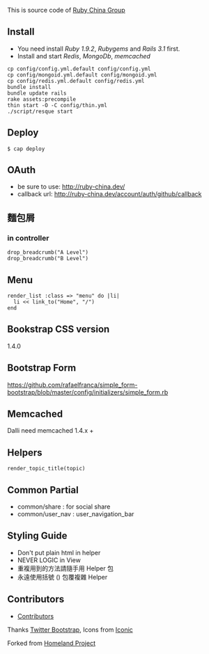 This is source code of [Ruby China Group](http://ruby-china.org)

## Install

  * You need install *Ruby 1.9.2*, *Rubygems* and *Rails 3.1* first.
  * Install and start *Redis*, *MongoDb*, *memcached*
  
  ```
  cp config/config.yml.default config/config.yml
  cp config/mongoid.yml.default config/mongoid.yml
  cp config/redis.yml.default config/redis.yml
  bundle install
  bundle update rails
  rake assets:precompile
  thin start -O -C config/thin.yml
  ./script/resque start
  ```
  
## Deploy 

  ```
  $ cap deploy
  ```

## OAuth

* be sure to use: http://ruby-china.dev/
* callback url: http://ruby-china.dev/account/auth/github/callback


## 麵包屑

### in controller

    drop_breadcrumb("A Level")
    drop_breadcrumb("B Level")

## Menu    

    render_list :class => "menu" do |li|
      li << link_to("Home", "/")
    end

## Bookstrap CSS version

1.4.0 

## Bootstrap Form 

<https://github.com/rafaelfranca/simple_form-bootstrap/blob/master/config/initializers/simple_form.rb>

## Memcached

Dalli need memcached 1.4.x +

## Helpers

    render_topic_title(topic)
## Common Partial

* common/share : for social share
* common/user\_nav : user\_navigation_bar

## Styling Guide

* Don't put plain html in helper
* NEVER LOGIC in View
* 重複用到的方法請隨手用 Helper 包
* 永遠使用括號 () 包覆複雜 Helper

## Contributors

* [Contributors](https://github.com/huacnlee/ruby-china/contributors)

Thanks [Twitter Bootstrap](http://twitter.github.com/bootstrap), Icons from [Iconic](http://dictionary.reference.com/browse/iconic)

Forked from [Homeland Project](http://github.com/huacnlee/homeland)
